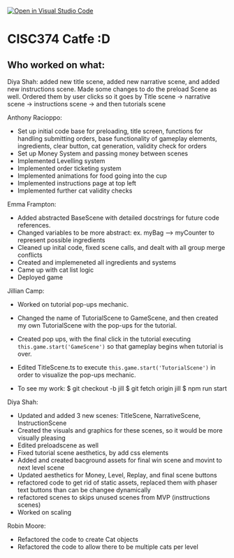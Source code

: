 [![Open in Visual Studio Code](https://classroom.github.com/assets/open-in-vscode-c66648af7eb3fe8bc4f294546bfd86ef473780cde1dea487d3c4ff354943c9ae.svg)](https://classroom.github.com/online_ide?assignment_repo_id=10562433&assignment_repo_type=AssignmentRepo)

# CISC374 Catfe :D
## Who worked on what:

Diya Shah: added new title scene, added new narrative scene, and added new instructions scene. Made some changes to do the preload Scene as well. Ordered them by user clicks so it goes by Title scene -> narrative scene -> instructions scene -> and then tutorials scene

Anthony Racioppo:
- Set up initial code base for preloading, title screen, functions for handling submitting orders, base functionality of gameplay elements, ingredients, clear button, cat generation, validity check for orders
- Set up Money System and passing money between scenes
- Implemented Levelling system
- Implemented order ticketing system
- Implemented animations for food going into the cup
- Implemented instructions page at top left
- Implemented further cat validity checks

Emma Frampton:
- Added abstracted BaseScene with detailed docstrings for future code references.
- Changed variables to be more abstract: ex. myBag --> myCounter to represent possible ingredients
- Cleaned up inital code, fixed scene calls, and dealt with all group merge conflicts
- Created and implemeneted all ingredients and systems
- Came up with cat list logic
- Deployed game

Jillian Camp:
- Worked on tutorial pop-ups mechanic. 
- Changed the name of TutorialScene to GameScene, and then created my own TutorialScene with the pop-ups for the tutorial.
- Created pop ups, with the final click in the tutorial executing `this.game.start('GameScene')` so that gameplay begins when tutorial 
is over.
- Edited TitleScene.ts to execute `this.game.start('TutorialScene')` in order to visualize the pop-ups mechanic.

- To see my work: 
$ git checkout -b jill
$ git fetch origin jill
$ npm run start

Diya Shah:
- Updated and added 3 new scenes: TitleScene, NarrativeScene, InstructionScene
- Created the visuals and graphics for these scenes, so it would be more visually pleasing
- Edited preloadscene as well
- Fixed tutorial scene aesthetics, by add css elements 
- Added and created bacground assets for final win scene and movint to next level scene
- Updated aesthetics for Money, Level, Replay, and final scene buttons
- refactored code to get rid of static assets, replaced them with phaser text buttons than can be changee dynamically
- refactored scenes to skips unused scenes from MVP (insttructions scenes)
- Worked on scaling

Robin Moore:
- Refactored the code to create Cat objects
- Refactored the code to allow there to be multiple cats per level
